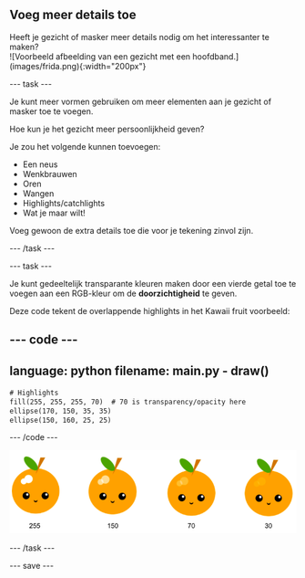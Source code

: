 ## Voeg meer details toe

<div style="display: flex; flex-wrap: wrap">
<div style="flex-basis: 200px; flex-grow: 1; margin-right: 15px;">
Heeft je gezicht of masker meer details nodig om het interessanter te maken? 
</div>
<div>
![Voorbeeld afbeelding van een gezicht met een hoofdband.](images/frida.png){:width="200px"}
</div>
</div>

--- task ---

Je kunt meer vormen gebruiken om meer elementen aan je gezicht of masker toe te voegen.

Hoe kun je het gezicht meer persoonlijkheid geven?

Je zou het volgende kunnen toevoegen:

+ Een neus
+ Wenkbrauwen
+ Oren
+ Wangen
+ Highlights/catchlights
+ Wat je maar wilt!

Voeg gewoon de extra details toe die voor je tekening zinvol zijn.

--- /task ---

--- task ---

Je kunt gedeeltelijk transparante kleuren maken door een vierde getal toe te voegen aan een RGB-kleur om de **doorzichtigheid** te geven.

Deze code tekent de overlappende highlights in het Kawaii fruit voorbeeld:

--- code ---
---
language: python
filename: main.py - draw()
---

    # Highlights    
    fill(255, 255, 255, 70)  # 70 is transparency/opacity here    
    ellipse(170, 150, 35, 35)   
    ellipse(150, 160, 25, 25)

--- /code ---

![Kawaii fruit afbeelding met highlights bij verschillende doorzichtigheden: 30, 70, 150, 255. De lagere waarde, 30, is minder doorzichtig en 255 is volledig doorzichtig.](images/opacity.png)

--- /task ---

--- save ---
